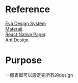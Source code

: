 # Reference
[Eva Design System](https://revteltech.slack.com/archives/DL89YGJ5N/p1608884573012400)  
[Materail](https://material.io/).  
[React Native Paper](https://callstack.github.io/react-native-paper/theming.html).  
[Ant Design](https://ant.design/docs/spec/introduce).  

# Purpose
一個表單可以設定完所有的design
